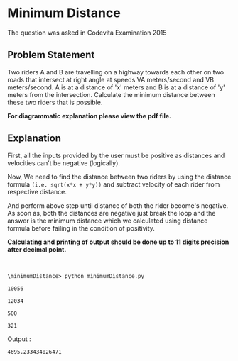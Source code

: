 # Minimum Distance

The question was asked in Codevita Examination 2015

## Problem Statement

Two riders A and B are travelling on a highway towards each other on two roads that intersect at right angle at speeds VA meters/second and VB meters/second. A is at a distance of 'x' meters and B is at a distance of 'y' meters from the intersection. Calculate the minimum distance between these two riders that is possible.

**For diagrammatic explanation please view the pdf file.**

## Explanation

First, all the inputs provided by the user must be positive as distances and velocities can't be negative (logically).

Now, We need to find the distance between two riders by using the distance formula `(i.e. sqrt(x*x + y*y))` and subtract velocity of each rider from respective distance.

And perform above step until distance of both the rider become's negative. As soon as, both the distances are negative just break the loop and the answer is the minimum distance which we calculated using distance formula before failing in the condition of positivity.


**Calculating and printing of output should be done up to 11 digits precision after decimal point.**

<br/>

```\minimumDistance> python minimumDistance.py```

```10056```

```12034```

```500```

```321```

Output :

```4695.233434026471```
